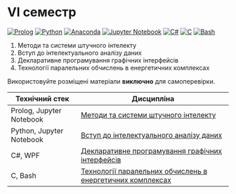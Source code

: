 # VI семестр

[![Prolog](https://img.shields.io/badge/Prolog-darkred?style=for-the-badge&logo=bower&logoColor=white)](#)
[![Python](https://img.shields.io/badge/Python-005494?style=for-the-badge&logo=python&logoColor=yellow)](#)
[![Anaconda](https://img.shields.io/badge/Anaconda-44A833?style=for-the-badge&logo=anaconda&logoColor=white)](#)
[![Jupyter Notebook](https://img.shields.io/badge/Jupyter-F37626?style=for-the-badge&logo=jupyter&logoColor=white)](#)
[![C#](https://img.shields.io/badge/c%23-purple?style=for-the-badge&logo=dotnet&logoColor=white)](#)
[![C](https://img.shields.io/badge/C-7B8794?style=for-the-badge&logo=c&logoColor=white)](#)
[![Bash](https://img.shields.io/badge/Bash-374B42?style=for-the-badge&logo=gnubash&logoColor=white)](#)

1. Методи та системи штучного інтелекту
2. Вступ до інтелектуального аналізу даних
3. Декларативне програмування графічних інтерфейсів
4. Технології паралельних обчислень в енергетичних комплексах

Використовуйте розміщені матеріали **виключно** для самоперевірки.


Технічний стек | Дисципліна
-------------- | ----------
Prolog, Jupyter Notebook | [Методи та системи штучного інтелекту](./Artificial-Intelligence/)
Python, Jupyter Notebook | [Вступ до інтелектуального аналізу даних](./Data-Mining/)
C#, WPF | [Декларативне програмування графічних інтерфейсів](./Graphical-Interfaces/)
C, Bash | [Технології паралельних обчислень в енергетичних комплексах](./Parallel-Computing/)